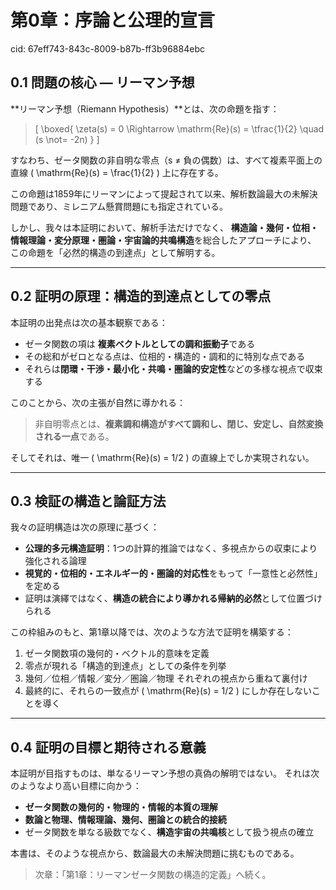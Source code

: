 # 第0章：序論と公理的宣言

cid: 67eff743-843c-8009-b87b-ff3b96884ebc

## 0.1 問題の核心 — リーマン予想

**リーマン予想（Riemann Hypothesis）**とは、次の命題を指す：

> \[ \boxed{ \zeta(s) = 0 \Rightarrow \mathrm{Re}(s) = \tfrac{1}{2} \quad (s \not= -2n) } \]

すなわち、ゼータ関数の非自明な零点（s ≠ 負の偶数）は、すべて複素平面上の直線 \( \mathrm{Re}(s) = \frac{1}{2} \) 上に存在する。

この命題は1859年にリーマンによって提起されて以来、解析数論最大の未解決問題であり、ミレニアム懸賞問題にも指定されている。

しかし、我々は本証明において、解析手法だけでなく、
**構造論・幾何・位相・情報理論・変分原理・圏論・宇宙論的共鳴構造**を総合したアプローチにより、
この命題を「必然的構造の到達点」として解明する。

---

## 0.2 証明の原理：構造的到達点としての零点

本証明の出発点は次の基本観察である：

- ゼータ関数の項は **複素ベクトルとしての調和振動子**である
- その総和がゼロとなる点は、位相的・構造的・調和的に特別な点である
- それらは**閉環・干渉・最小化・共鳴・圏論的安定性**などの多様な視点で収束する

このことから、次の主張が自然に導かれる：

> 非自明零点とは、**複素調和構造がすべて調和し、閉じ、安定し、自然変換される一点**である。

そしてそれは、唯一 \( \mathrm{Re}(s) = 1/2 \) の直線上でしか実現されない。

---

## 0.3 検証の構造と論証方法

我々の証明構造は次の原理に基づく：

- **公理的多元構造証明**：1つの計算的推論ではなく、多視点からの収束により強化される論理
- **視覚的・位相的・エネルギー的・圏論的対応性**をもって「一意性と必然性」を定める
- 証明は演繹ではなく、**構造の統合により導かれる帰納的必然**として位置づけられる

この枠組みのもと、第1章以降では、次のような方法で証明を構築する：

1. ゼータ関数項の幾何的・ベクトル的意味を定義
2. 零点が現れる「構造的到達点」としての条件を列挙
3. 幾何／位相／情報／変分／圏論／物理 それぞれの視点から重ねて裏付け
4. 最終的に、それらの一致点が \( \mathrm{Re}(s) = 1/2 \) にしか存在しないことを導く

---

## 0.4 証明の目標と期待される意義

本証明が目指すものは、単なるリーマン予想の真偽の解明ではない。
それは次のようなより高い目標に向かう：

- **ゼータ関数の幾何的・物理的・情報的本質の理解**
- **数論と物理、情報理論、幾何、圏論との統合的接続**
- ゼータ関数を単なる級数でなく、**構造宇宙の共鳴核**として扱う視点の確立

本書は、そのような視点から、数論最大の未解決問題に挑むものである。

> 次章：「第1章：リーマンゼータ関数の構造的定義」へ続く。
